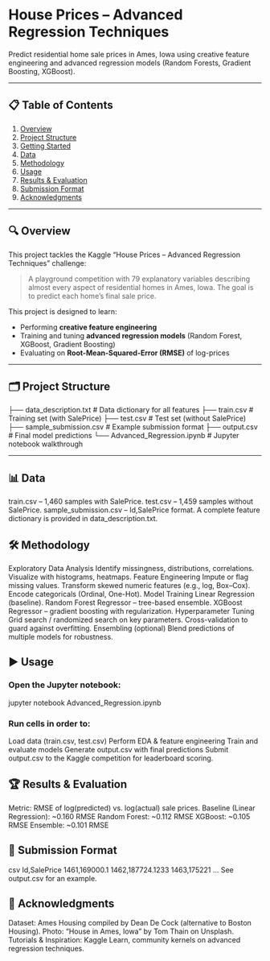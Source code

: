 # House Prices – Advanced Regression Techniques

Predict residential home sale prices in Ames, Iowa using creative feature engineering and advanced regression models (Random Forests, Gradient Boosting, XGBoost).

---

## 📋 Table of Contents

1. [Overview](#overview)  
2. [Project Structure](#project-structure)  
3. [Getting Started](#getting-started)  
4. [Data](#data)  
5. [Methodology](#methodology)  
6. [Usage](#usage)  
7. [Results & Evaluation](#results--evaluation)  
8. [Submission Format](#submission-format)  
9. [Acknowledgments](#acknowledgments)  

---

## 🔍 Overview

This project tackles the Kaggle “House Prices – Advanced Regression Techniques” challenge:

> A playground competition with 79 explanatory variables describing almost every aspect of residential homes in Ames, Iowa. The goal is to predict each home’s final sale price.  

This project is designed to learn:

- Performing **creative feature engineering**  
- Training and tuning **advanced regression models** (Random Forest, XGBoost, Gradient Boosting)  
- Evaluating on **Root-Mean-Squared-Error (RMSE)** of log-prices  

---

## 🗂 Project Structure
├── data_description.txt # Data dictionary for all features
├── train.csv # Training set (with SalePrice)
├── test.csv # Test set (without SalePrice)
├── sample_submission.csv # Example submission format
├── output.csv # Final model predictions
└── Advanced_Regression.ipynb # Jupyter notebook walkthrough


---

## 📊 Data
train.csv – 1,460 samples with SalePrice.
test.csv – 1,459 samples without SalePrice.
sample_submission.csv – Id,SalePrice format.
A complete feature dictionary is provided in data_description.txt.

## 🛠 Methodology
Exploratory Data Analysis
Identify missingness, distributions, correlations.
Visualize with histograms, heatmaps.
Feature Engineering
Impute or flag missing values.
Transform skewed numeric features (e.g., log, Box–Cox).
Encode categoricals (Ordinal, One-Hot).
Model Training
Linear Regression (baseline).
Random Forest Regressor – tree-based ensemble.
XGBoost Regressor – gradient boosting with regularization.
Hyperparameter Tuning
Grid search / randomized search on key parameters.
Cross-validation to guard against overfitting.
Ensembling (optional)
Blend predictions of multiple models for robustness.

## ▶️ Usage
### Open the Jupyter notebook:
jupyter notebook Advanced_Regression.ipynb

### Run cells in order to:
Load data (train.csv, test.csv)
Perform EDA & feature engineering
Train and evaluate models
Generate output.csv with final predictions
Submit output.csv to the Kaggle competition for leaderboard scoring.

## 🏆 Results & Evaluation
Metric: RMSE of log(predicted) vs. log(actual) sale prices.
Baseline (Linear Regression): ~0.160 RMSE
Random Forest: ~0.112 RMSE
XGBoost: ~0.105 RMSE
Ensemble: ~0.101 RMSE

## 📂 Submission Format
csv
Id,SalePrice
1461,169000.1
1462,187724.1233
1463,175221
…
See output.csv for an example.

## 🙏 Acknowledgments
Dataset: Ames Housing compiled by Dean De Cock (alternative to Boston Housing).
Photo: “House in Ames, Iowa” by Tom Thain on Unsplash.
Tutorials & Inspiration: Kaggle Learn, community kernels on advanced regression techniques.

